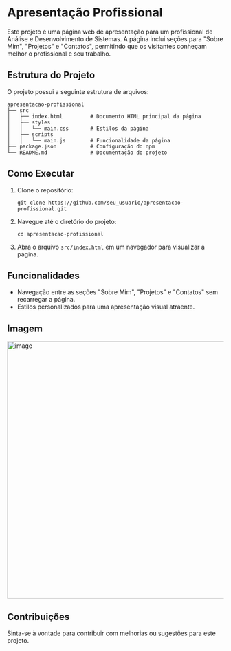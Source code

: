 # Apresentação Profissional

Este projeto é uma página web de apresentação para um profissional de Análise e Desenvolvimento de Sistemas. A página inclui seções para "Sobre Mim", "Projetos" e "Contatos", permitindo que os visitantes conheçam melhor o profissional e seu trabalho.

## Estrutura do Projeto

O projeto possui a seguinte estrutura de arquivos:

```
apresentacao-profissional
├── src
│   ├── index.html         # Documento HTML principal da página
│   ├── styles
│   │   └── main.css       # Estilos da página
│   ├── scripts
│   │   └── main.js        # Funcionalidade da página
├── package.json           # Configuração do npm
└── README.md              # Documentação do projeto
```

## Como Executar

1. Clone o repositório:
   ```
   git clone https://github.com/seu_usuario/apresentacao-profissional.git
   ```

2. Navegue até o diretório do projeto:
   ```
   cd apresentacao-profissional
   ```

3. Abra o arquivo `src/index.html` em um navegador para visualizar a página.

## Funcionalidades

- Navegação entre as seções "Sobre Mim", "Projetos" e "Contatos" sem recarregar a página.
- Estilos personalizados para uma apresentação visual atraente.

## Imagem 
<img width="760" height="599" alt="image" src="https://github.com/user-attachments/assets/ca242cf9-f631-4e92-9703-1741e139aa06" />

## Contribuições

Sinta-se à vontade para contribuir com melhorias ou sugestões para este projeto.


